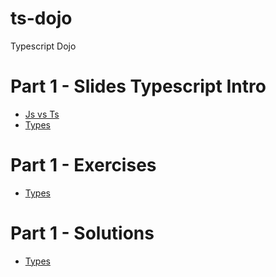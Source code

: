 # ts-dojo
Typescript Dojo

# Part 1 - Slides Typescript Intro
* [Js vs Ts](https://stackblitz.com/edit/typescript-dojo-slide-intro)
* [Types](https://stackblitz.com/edit/typescript-dojo-slide-types)

# Part 1 - Exercises
* [Types](https://stackblitz.com/edit/typescript-dojo-exercise-types)


# Part 1 - Solutions
* [Types](https://stackblitz.com/edit/typescript-dojo-exercise-1-solution)
